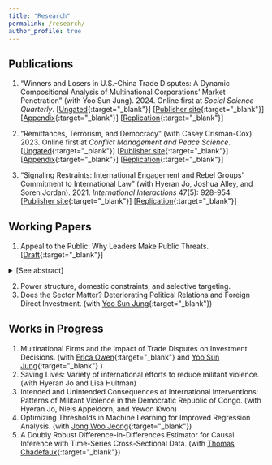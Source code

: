 ```yaml
---
title: "Research"
permalink: /research/
author_profile: true
---
```


## Publications

1. “Winners and Losers in U.S.-China Trade Disputes: A Dynamic Compositional Analysis of Multinational Corporations’ Market Penetration” (with Yoo Sun Jung). 2024. Online first at *Social Science Quarterly*. [[Ungated](/files/papers/JungPark_ssq2024_ungated.pdf){:target="_blank"}] [[Publisher site](http://doi.org/10.1111/ssqu.13362){:target="_blank"}] [[Appendix](/files/papers/jp_ssq_sm.pdf){:target="_blank"}] [[Replication](/files/replication/JP_ssq_replication.zip){:target="_blank"}]

2. “Remittances, Terrorism, and Democracy” (with Casey Crisman-Cox). 2023. Online first at *Conflict Management and Peace Science*.  [[Ungated](/files/papers/remittances.pdf){:target="_blank"}] [[Publisher site](https://journals.sagepub.com/doi/10.1177/07388942231207029){:target="_blank"}] [[Appendix](/files/papers/SIremittances.pdf){:target="_blank"}] [[Replication](https://github.com/ccrismancox/CMPS_remittances){:target="_blank"}]

3. “Signaling Restraints: International Engagement and Rebel Groups’ Commitment to International Law” (with Hyeran Jo, Joshua Alley, and Soren Jordan). 2021. *International Interactions* 47(5): 928-954. [[Publisher site](https://www.tandfonline.com/doi/full/10.1080/03050629.2020.1814761){:target="_blank"}] [[Replication](https://www.dropbox.com/s/8924t547gyxmgfo/rebel_commitment_replication.zip?dl=0){:target="_blank"}]


## Working Papers

1. Appeal to the Public: Why Leaders Make Public Threats.  [[Draft](https://www.dropbox.com/s/3tw534b6gta1f2i/Park_Yohan_Writingsample_public_concerns.pdf?dl=0){:target="_blank"}]

<details>
  <summary>[See abstract]</summary>
Why do leaders go public? During an armed crisis, leaders have strong concerns about the public's evaluation of their conflict behavior. I argue that leaders issue public threats, especially ambiguous ones, to address these concerns. Using public statements, leaders can provide domestic audiences with information on their progress in the crisis, reframe the issues at stake, and make a justification for the decisions they have made or will make further. Moreover, leaders strategically embrace ambiguity within their public statements to satisfy broader audiences with heterogeneous preferences over how to handle the crisis. I test my argument with a novel measure of the US leaders' perceived public concerns during the Vietnam War. Applying supervised learning methods to the declassified White House documents from 1961 to 1976, I measure the US decision-makers' time-varying concerns about the public's evaluation of their foreign policy. The analysis of the US foreign policy documents finds that leaders are more likely to issue public threats, and they make these threats more ambiguous as they perceive the public to be more concerned about leaders' policy competence in Vietnam. These findings imply that the presence of domestic audiences could undermine the credibility of a state's public threats.
</details>


2. Power structure, domestic constraints, and selective targeting.
3. Does the Sector Matter? Deteriorating Political Relations and Foreign Direct Investment. (with [Yoo Sun Jung](https://www.yoosunjung.com/){:target="_blank"})


## Works in Progress

1. Multinational Firms and the Impact of Trade Disputes on Investment Decisions. (with [Erica Owen](https://sites.google.com/view/erica-owen){:target="_blank"} and [Yoo Sun Jung](https://www.yoosunjung.com){:target="_blank"} )
2. Saving Lives: Variety of international efforts to reduce militant violence. (with Hyeran Jo and Lisa Hultman)
3. Intended and Unintended Consequences of International Interventions: Patterns of Militant Violence in the Democratic Republic of Congo. (with Hyeran Jo, Niels Appeldorn, and Yewon Kwon)
4. Optimizing Thresholds in Machine Learning for Improved Regression Analysis. (with [Jong Woo Jeong](https://www.jongwoojeong.com){:target="_blank"})
5. A Doubly Robust Difference-in-Differences Estimator for Causal Inference with Time-Series Cross-Sectional Data. (with [Thomas Chadefaux](https://chadefaux.github.io){:target="_blank"})
